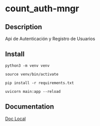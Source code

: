 # count_auth-mngr


## Description
Api de Autenticación y Registro de Usuarios

## Install

    python3 -m venv venv

    source venv/bin/activate

    pip install -r requirements.txt

    uvicorn main:app --reload


## Documentation

[Doc Local](http://127.0.0.1:8000/docs)

